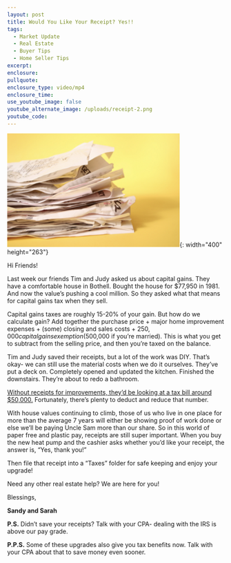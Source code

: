 ```yaml
---
layout: post
title: Would You Like Your Receipt? Yes!!
tags:
  - Market Update
  - Real Estate
  - Buyer Tips
  - Home Seller Tips
excerpt:
enclosure:
pullquote:
enclosure_type: video/mp4
enclosure_time:
use_youtube_image: false
youtube_alternate_image: /uploads/receipt-2.png
youtube_code:
---
```

![](/uploads/receipt-at.png){: width="400" height="263"}

Hi Friends!

Last week our friends Tim and Judy asked us about capital gains. They have a comfortable house in Bothell. Bought the house for $77,950 in 1981. And now the value’s pushing a cool million. So they asked what that means for capital gains tax when they sell.

Capital gains taxes are roughly 15-20% of your gain. But how do we calculate gain? Add together the purchase price + major home improvement expenses + (some) closing and sales costs + $250,000 capital gains exemption ($500,000 if you’re married). This is what you get to subtract from the selling price, and then you’re taxed on the balance.

Tim and Judy saved their receipts, but a lot of the work was DIY. That’s okay- we can still use the material costs when we do it ourselves. They’ve put a deck on. Completely opened and updated the kitchen. Finished the downstairs. They’re about to redo a bathroom.

<u>Without receipts for improvements, they’d be looking at a tax bill around $50,000.</u> Fortunately, there’s plenty to deduct and reduce that number.

With house values continuing to climb, those of us who live in one place for more than the average 7 years will either be showing proof of work done or else we’ll be paying Uncle Sam more than our share. So in this world of paper free and plastic pay, receipts are still super important. When you buy the new heat pump and the cashier asks whether you’d like your receipt, the answer is, “Yes, thank you!”

Then file that receipt into a “Taxes” folder for safe keeping and enjoy your upgrade!

Need any other real estate help? We are here for you!

Blessings,

**Sandy and Sarah**

**P.S.** Didn’t save your receipts? Talk with your CPA- dealing with the IRS is above our pay grade.

**P.P.S.** Some of these upgrades also give you tax benefits now. Talk with your CPA about that to save money even sooner.